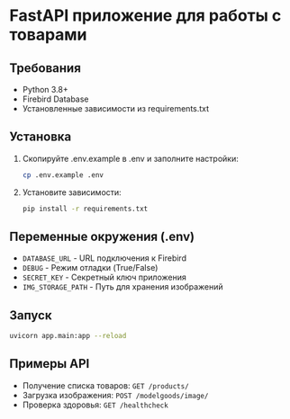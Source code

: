 # FastAPI приложение для работы с товарами

## Требования
- Python 3.8+
- Firebird Database
- Установленные зависимости из requirements.txt

## Установка
1. Скопируйте .env.example в .env и заполните настройки:
   ```bash
   cp .env.example .env
   ```
2. Установите зависимости:
   ```bash
   pip install -r requirements.txt
   ```

## Переменные окружения (.env)
- `DATABASE_URL` - URL подключения к Firebird
- `DEBUG` - Режим отладки (True/False)
- `SECRET_KEY` - Секретный ключ приложения
- `IMG_STORAGE_PATH` - Путь для хранения изображений

## Запуск
```bash
uvicorn app.main:app --reload
```

## Примеры API
- Получение списка товаров: `GET /products/`
- Загрузка изображения: `POST /modelgoods/image/`
- Проверка здоровья: `GET /healthcheck`

